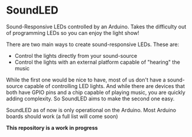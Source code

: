 # SoundLED

Sound-Responsive LEDs controlled by an Arduino. Takes the difficulty out of programming LEDs so you can enjoy the light show!

There are two main ways to create sound-responsive LEDs. These are:
* Control the lights directly from your sound-source
* Control the lights with an external platform capable of "hearing" the music

While the first one would be nice to have, most of us don't have a sound-source capable of controlling LED lights. And while there are devices that both have GPIO pins and a chip capable of playing music, you are quickly adding complexity. So SoundLED aims to make the second one easy.

SoundLED as of now is only operational on the Arduino. Most Arduino boards should work (a full list will come soon)

**This repository is a work in progress**

